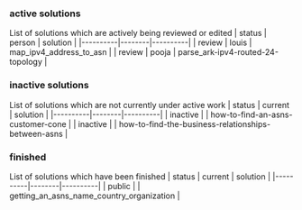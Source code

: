 
### active solutions 
List of solutions which are actively being reviewed or edited 
| status   | person | solution |
|----------|--------|----------|
| review   | louis  | map_ipv4_address_to_asn |
| review   | pooja | parse_ark-ipv4-routed-24-topology |

### inactive solutions 
List of solutions which are not currently under active work 
| status   | current | solution |
|----------|--------|----------|
| inactive |        | how-to-find-an-asns-customer-cone |
| inactive |        | how-to-find-the-business-relationships-between-asns |

### finished
List of solutions which have been finished 
| status   | current | solution |
|----------|--------|----------|
| public   |        | getting_an_asns_name_country_organization |
